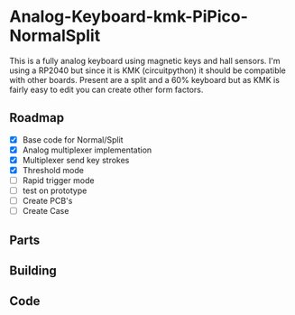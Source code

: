 # Analog-Keyboard-kmk-PiPico-NormalSplit

This is a fully analog keyboard using magnetic keys and hall sensors. I'm using a RP2040 but since it is KMK (circuitpython) it should be compatible with other boards. Present are a split and a 60% keyboard but as KMK is fairly easy to edit you can create other form factors.

## Roadmap
- [x] Base code for Normal/Split
- [x] Analog multiplexer implementation
- [x] Multiplexer send key strokes
- [x] Threshold mode
- [ ] Rapid trigger mode
- [ ] test on prototype
- [ ] Create PCB's
- [ ] Create Case

## Parts

## Building

## Code
